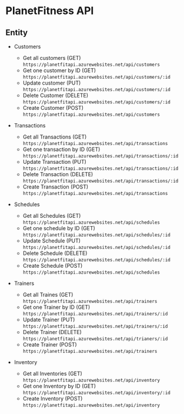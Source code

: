 # PlanetFitness API

## Entity

- Customers
   - Get all customers  (GET)
         `https://planetfitapi.azurewebsites.net/api/customers` 
    - Get one customer by ID (GET)
         `https://planetfitapi.azurewebsites.net/api/customers/:id`
    - Update customer (PUT)
         `https://planetfitapi.azurewebsites.net/api/customers/:id`
    - Delete Customer (DELETE)  
        `https://planetfitapi.azurewebsites.net/api/customers/:id`
    - Create Customer  (POST)
        `https://planetfitapi.azurewebsites.net/api/customers`
        

- Transactions
   - Get all Transactions  (GET)
         `https://planetfitapi.azurewebsites.net/api/transactions` 
    - Get one transaction by ID (GET)
         `https://planetfitapi.azurewebsites.net/api/transactions/:id`
    - Update Transaction (PUT)
         `https://planetfitapi.azurewebsites.net/api/transactions/:id`
    - Delete Transaction (DELETE)  
        `https://planetfitapi.azurewebsites.net/api/transactions/:id`
    - Create Transaction  (POST)
        `https://planetfitapi.azurewebsites.net/api/transactions`

- Schedules
   - Get all Schedules  (GET)
         `https://planetfitapi.azurewebsites.net/api/schedules` 
    - Get one schedule by ID (GET)
         `https://planetfitapi.azurewebsites.net/api/schedules/:id`
    - Update Schedule (PUT)
         `https://planetfitapi.azurewebsites.net/api/schedules/:id`
    - Delete Schedule (DELETE)  
        `https://planetfitapi.azurewebsites.net/api/schedules/:id`
    - Create Schedule  (POST)
        `https://planetfitapi.azurewebsites.net/api/schedules`

- Trainers
   - Get all Traines  (GET)
         `https://planetfitapi.azurewebsites.net/api/trainers` 
    - Get one Trainer by ID (GET)
         `https://planetfitapi.azurewebsites.net/api/trainers/:id`
    - Update Trainer (PUT)
         `https://planetfitapi.azurewebsites.net/api/trainers/:id`
    - Delete Trainer (DELETE)  
        `https://planetfitapi.azurewebsites.net/api/trianers/:id`
    - Create Trainer  (POST)
        `https://planetfitapi.azurewebsites.net/api/trainers`

- Inventory
   - Get all Inventories  (GET)
         `https://planetfitapi.azurewebsites.net/api/inventory` 
    - Get one Inventory by ID (GET)
         `https://planetfitapi.azurewebsites.net/api/inventory/:id`
    - Create Inventory  (POST)   
        `https://planetfitapi.azurewebsites.net/api/inventory`